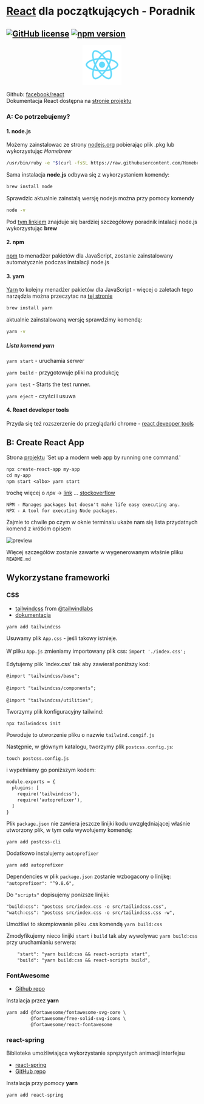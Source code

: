 # [React][react-url] dla początkujących - Poradnik 


## [![GitHub license](https://img.shields.io/badge/license-MIT-blue.svg)](https://github.com/facebook/react/blob/master/LICENSE) [![npm version](https://img.shields.io/npm/v/react.svg?style=flat)](https://www.npmjs.com/package/react) 


<!-- <h3 align="center"> <a href="https://pl.reactjs.org">React</a></h3> -->
<p align="center">
  <a href="https://pl.reactjs.org">
    <img alt="react" width="104px" src="https://raw.githubusercontent.com/github/explore/80688e429a7d4ef2fca1e82350fe8e3517d3494d/topics/react/react.png" alt="React logo">
  </a>
</p>

Github: [facebook/react](https://github.com/facebook/react) <br/>
Dokumentacja React dostępna na [stronie projektu](https://reactjs.org/docs)

### A: Co potrzebujemy?

#### 1. node.js

Możemy zainstalowac ze strony [nodejs.org][nodejs-url] pobierając plik .pkg
lub wykorzystując *Homebrew* 

```bash
/usr/bin/ruby -e "$(curl -fsSL https://raw.githubusercontent.com/Homebrew/install/master/install)"
```

Sama instalacja **node.js** odbywa się z wykorzystaniem komendy:

```zsh
brew install node
```

Sprawdzic aktualnie zainstalą wersję nodejs można przy pomocy komendy

```zsh
node -v
```

Pod [tym linkiem](https://changelog.com/posts/install-node-js-with-homebrew-on-os-x) znajduje się bardziej szczegółowy poradnik intalacji node.js wykorzystując **brew**

#### 2. npm 
[npm][npmjs-url] to  menadżer pakietów dla JavaScript, zostanie zainstalowany automatycznie podczas instalacji node.js
 
#### 3. yarn
[Yarn][yarn-url] to kolejny menadżer pakietów dla JavaScript - więcej o zaletach tego narzędzia można przeczytac na [tej stronie](https://www.nafrontendzie.pl/czym-jest-yarn-czego-sluzy)

```zsh
brew install yarn
```

aktualnie zainstalowaną wersję sprawdzimy komendą:
```zsh
yarn -v
```

##### Lista komend yarn

`yarn start` - uruchamia serwer

`yarn build` - przygotowuje pliki na produkcję

`yarn test` -  Starts the test runner.

`yarn eject` - czyści i usuwa

#### 4. React developer tools
Przyda się też rozszerzenie do przeglądarki chrome - [react deveoper tools][rdt-url]
 
## B: Create React App
Strona [projektu][create-react-url]
'Set up a modern web app by running one command.'
 
```
npx create-react-app my-app
cd my-app
npm start <albo> yarn start
```

trochę więcej o *npx* -> [link](https://blog.npmjs.org/post/162869356040/introducing-npx-an-npm-package-runner) ... [stockoverflow](https://stackoverflow.com/questions/50605219/difference-between-npx-and-npm)

```
NPM - Manages packages but doesn't make life easy executing any.
NPX - A tool for executing Node packages.
```

Zajmie to chwile po czym w oknie terminalu ukaże nam się lista przydatnych komend z krótkim opisem

![preview][c-r-a-url]

Więcej szczegółów zostanie zawarte w wygenerowanym właśnie pliku `README.md`

## Wykorzystane frameworki
### CSS
* [tailwindcss](https://tailwindcss.com) from [@tailwindlabs](https://github.com/tailwindlabs)
* [dokumentacja](https://tailwindcss.com/docs/installation)
  
```
yarn add tailwindcss
```

Usuwamy plik `App.css` - jeśli takowy istnieje.<br/><br/>
W pliku `App.js` zmieniamy importowany plik css: `import './index.css';`<br/><br/>
Edytujemy plik `index.css' tak aby zawierał poniższy kod:

```
@import "tailwindcss/base";

@import "tailwindcss/components";

@import "tailwindcss/utilities";
```

Tworzymy plik konfiguracyjny tailwind:
```
npx tailwindcss init
```
Powoduje to utworzenie pliku o nazwie `tailwind.congif.js`

Następnie, w głównym katalogu, tworzymy plik `postcss.config.js`:  
```
touch postcss.config.js
```
i wypełniamy go poniższym kodem:
```
module.exports = {
  plugins: [
    require('tailwindcss'),
    require('autoprefixer'),
  ]
}
```

Plik `package.json` nie zawiera jeszcze linijki kodu uwzględniającej właśnie utworzony plik, w tym celu wywołujemy komendę:
```
yarn add postcss-cli
```

Dodatkowo instalujemy `autoprefixer`

```
yarn add autoprefixer
```
Dependencies w plik `package.json` zostanie wzbogacony o linijkę: `"autoprefixer": "^9.8.6",`

Do `"scripts"` dopisujemy ponizsze linijki:
```
"build:css": "postcss src/index.css -o src/tailindcss.css",
"watch:css": "postcss src/index.css -o src/tailindcss.css -w",
```
Umożliwi to skompiowanie pliku .css komendą `yarn build:css`

Zmodyfikujemy nieco linijki `start` i `build` tak aby wywolywac `yarn build:css` przy uruchamianiu serwera:

```
    "start": "yarn build:css && react-scripts start",
    "build": "yarn build:css && react-scripts build",
````

### FontAwesome
* [Github repo](https://github.com/FortAwesome/react-fontawesome)

Instalacja przez **yarn**
```
yarn add @fortawesome/fontawesome-svg-core \
         @fortawesome/free-solid-svg-icons \
         @fortawesome/react-fontawesome
```

### react-spring
Biblioteka umożliwiająca wykorzystanie spręzystych animacji interfejsu

* [react-spring](https://www.react-spring.io)
* [GitHub repo](https://github.com/react-spring/react-spring)

Instalacja przy pomocy **yarn**
```
yarn add react-spring
```

<!-- Poradnik bazuje na repozytorium [QuentinWatt](https://github.com/QuentinWatt) <br/>
oraz jego tutorialu (React JS for beginners) [YouTube](https://www.youtube.com/watch?v=HDEVMozZhv8&list=PL41lfR-6DnOoTiHU4Ub6efP-p3xAq3eiV). -->


<!-- Linki -->
[nodejs-url]: https://nodejs.org/en/
[npmjs-url]: https://www.npmjs.com
[yarn-url]: https://yarnpkg.com
[rdt-url]: https://chrome.google.com/webstore/detail/react-developer-tools/fmkadmapgofadopljbjfkapdkoienihi
[react-url]: https://pl.reactjs.org/
[create-react-url]: https://create-react-app.dev

[c-r-a-url]: https://raw.githubusercontent.com/pajlotapps/React-dla-poczatkujacych-poradnik/master/cra.png?raw=true
